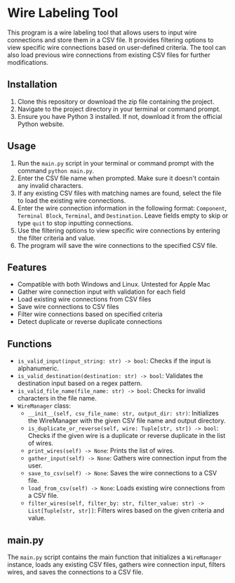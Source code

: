 # Wire Labeling Tool
This program is a wire labeling tool that allows users to input wire connections and store them in a CSV file. It provides filtering options to view specific wire connections based on user-defined criteria. The tool can also load previous wire connections from existing CSV files for further modifications.

## Installation
1. Clone this repository or download the zip file containing the project.
2. Navigate to the project directory in your terminal or command prompt.
3. Ensure you have Python 3 installed. If not, download it from the official Python website.
## Usage
1. Run the `main.py` script in your terminal or command prompt with the command `python main.py`.
2. Enter the CSV file name when prompted. Make sure it doesn't contain any invalid characters.
3. If any existing CSV files with matching names are found, select the file to load the existing wire connections.
4. Enter the wire connection information in the following format: `Component`, `Terminal Block`, `Terminal`, and `Destination`. Leave fields empty to skip or type `quit` to stop inputting connections.
4. Use the filtering options to view specific wire connections by entering the filter criteria and value.
6. The program will save the wire connections to the specified CSV file.

## Features
- Compatible with both Windows and Linux. Untested for Apple Mac
- Gather wire connection input with validation for each field
- Load existing wire connections from CSV files
- Save wire connections to CSV files
- Filter wire connections based on specified criteria
- Detect duplicate or reverse duplicate connections

## Functions
- `is_valid_input(input_string: str) -> bool`: Checks if the input is alphanumeric.
- `is_valid_destination(destination: str) -> bool`: Validates the destination input based on a regex pattern.
- `is_valid_file_name(file_name: str) -> bool`: Checks for invalid characters in the file name.
- `WireManager` class:
    - `__init__(self, csv_file_name: str, output_dir: str)`: Initializes the WireManager with the given CSV file name and output directory.
    - `is_duplicate_or_reverse(self, wire: Tuple[str, str]) -> bool`: Checks if the given wire is a duplicate or reverse duplicate in the list of wires.
    - `print_wires(self) -> None`: Prints the list of wires.
    - `gather_input(self) -> None`: Gathers wire connection input from the user.
    - `save_to_csv(self) -> None`: Saves the wire connections to a CSV file.
    - `load_from_csv(self) -> None`: Loads existing wire connections from a CSV file.
    - `filter_wires(self, filter_by: str, filter_value: str) -> List[Tuple[str, str]]`: Filters wires based on the given criteria and value.
## main.py
The `main.py` script contains the main function that initializes a `WireManager` instance, loads any existing CSV files, gathers wire connection input, filters wires, and saves the connections to a CSV file.
